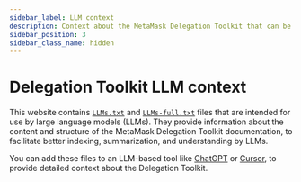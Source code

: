 ```yaml
---
sidebar_label: LLM context
description: Context about the MetaMask Delegation Toolkit that can be provided to an LLM.
sidebar_position: 3
sidebar_class_name: hidden
---
```


# Delegation Toolkit LLM context

This website contains [`LLMs.txt`](/llms.txt) and [`LLMs-full.txt`](/llms-full.txt) files that are intended for use by large language models (LLMs).
They provide information about the content and structure of the MetaMask Delegation Toolkit documentation,
to facilitate better indexing, summarization, and understanding by LLMs.

You can add these files to an LLM-based tool like [ChatGPT](https://chatgpt.com/) or [Cursor](https://docs.cursor.com/context/@-symbols/@-docs),
to provide detailed context about the Delegation Toolkit.
